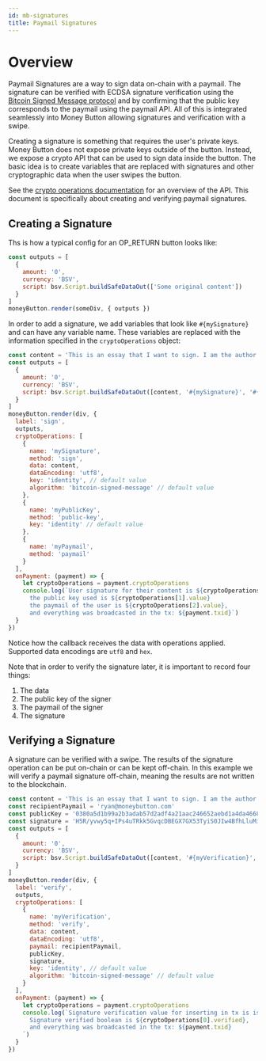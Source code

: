 ```yaml
---
id: mb-signatures
title: Paymail Signatures
---
```


# Overview

Paymail Signatures are a way to sign data on-chain with a paymail. The signature can be verified with ECDSA signature verification using the [Bitcoin Signed Message protocol](./bsv-message.md) and by confirming that the public key corresponds to the paymail using the paymail API. All of this is integrated seamlessly into Money Button allowing signatures and verification with a swipe.

Creating a signature is something that requires the user's private keys. Money Button does not expose private keys outside of the button. Instead, we expose a crypto API that can be used to sign data inside the button. The basic idea is to create variables that are replaced with signatures and other cryptographic data when the user swipes the button.

See the [crypto operations documentation](mb-crypto-operations.md) for an overview of the API. This document is specifically about creating and verifying paymail signatures.

## Creating a Signature

Ths is how a typical config for an OP_RETURN button looks like:

``` js
const outputs = [
  {
    amount: '0',
    currency: 'BSV',
    script: bsv.Script.buildSafeDataOut(['Some original content'])
  }
]
moneyButton.render(someDiv, { outputs })
```

In order to add a signature, we add variables that look like ```#{mySignature}``` and can have any variable name. These variables are replaced with the information specified in the ```cryptoOperations``` object:

``` js
const content = 'This is an essay that I want to sign. I am the author of it.'
const outputs = [
  {
    amount: '0',
    currency: 'BSV',
    script: bsv.Script.buildSafeDataOut([content, '#{mySignature}', '#{myPublicKey}', '#{myPaymail}']).toASM()
  }
]
moneyButton.render(div, {
  label: 'sign',
  outputs,
  cryptoOperations: [
    {
      name: 'mySignature',
      method: 'sign',
      data: content,
      dataEncoding: 'utf8',
      key: 'identity', // default value
      algorithm: 'bitcoin-signed-message' // default value
    },
    {
      name: 'myPublicKey',
      method: 'public-key',
      key: 'identity' // default value
    },
    {
      name: 'myPaymail',
      method: 'paymail'
    }
  ],
  onPayment: (payment) => {
    let cryptoOperations = payment.cryptoOperations
    console.log(`User signature for their content is ${cryptoOperations[0].value},
      the public key used is ${cryptoOperations[1].value}
      the paymail of the user is ${cryptoOperations[2].value},
      and everything was broadcasted in the tx: ${payment.txid}`)
  }
})
```

Notice how the callback receives the data with operations applied. Supported data encodings are `utf8` and `hex`.

Note that in order to verify the signature later, it is important to record four things:
1. The data
2. The public key of the signer
3. The paymail of the signer
3. The signature

## Verifying a Signature

A signature can be verified with a swipe. The results of the signature operation can be put on-chain or can be kept off-chain. In this example we will verify a paymail signature off-chain, meaning the results are not written to the blockchain.

``` js
const content = 'This is an essay that I want to sign. I am the author of it.'
const recipientPaymail = 'ryan@moneybutton.com'
const publicKey = '0380a5d1b99a2b3adab57d2adf4a21aac246652aebd1a4da4668351074172b7ae2'
const signature = 'H5R/yvwy5q+IPs4uTRkk5GvqcDBEGX7GX53TyiS0JIw4BfhLluMic+YrOMd65Qi1bfz/uEOjNhhW5J8lUjJjEwI=,'
const outputs = [
  {
    amount: '0',
    currency: 'BSV',
    script: bsv.Script.buildSafeDataOut([content, '#{myVerification}', '#{myPublicKey}', '#{myPaymail}']).toASM()
  }
]
moneyButton.render(div, {
  label: 'verify',
  outputs,
  cryptoOperations: [
    {
      name: 'myVerification',
      method: 'verify',
      data: content,
      dataEncoding: 'utf8',
      paymail: recipientPaymail,
      publicKey,
      signature,
      key: 'identity', // default value
      algorithm: 'bitcoin-signed-message' // default value
    }
  ],
  onPayment: (payment) => {
    let cryptoOperations = payment.cryptoOperations
    console.log(`Signature verification value for inserting in tx is is ${cryptoOperations[0].value},
      Signature verified boolean is ${cryptoOperations[0].verified},
      and everything was broadcasted in the tx: ${payment.txid}
    `)
  }
})
```
